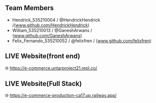 ## Team Members
- Hendrick_535210004 / @HendrickHendrick /(www.github.com/HendrickHendrick)
- William_535210013 / @GaneshArwans / (www.github.com/GaneshArwans)
- Felix_Fernando_535210052 / @felixfren / (www.github.com/felixfren)

## LIVE Website(front end)
🌐 https://e-commerce.untarproject21.repl.co/

## LIVE Website(Full Stack)
🌐 https://e-commerce-production-ca17.up.railway.app/
